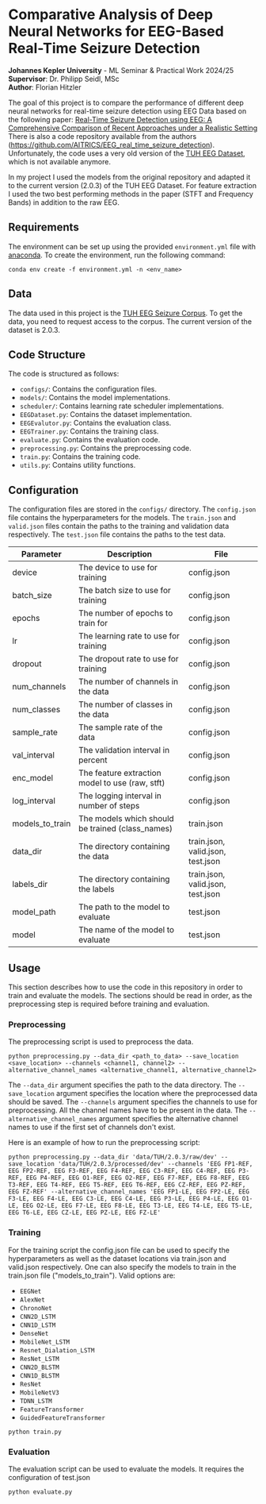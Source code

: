 Comparative Analysis of Deep Neural Networks for EEG-Based Real-Time Seizure Detection
========================================================================================
**Johannes Kepler University** - ML Seminar & Practical Work 2024/25  
**Supervisor**: Dr. Philipp Seidl, MSc \
**Author**: Florian Hitzler

The goal of this project is to compare the performance of different deep neural networks for real-time seizure detection using EEG Data based on the following paper:
[Real-Time Seizure Detection using EEG: A Comprehensive Comparison of Recent Approaches under a Realistic Setting](https://arxiv.org/abs/2201.08780)
There is also a code repository available from the authors (https://github.com/AITRICS/EEG_real_time_seizure_detection).
Unfortunately, the code uses a very old version of the [TUH EEG Dataset](https://isip.piconepress.com/projects/tuh_eeg/), which is not available anymore.

In my project I used the models from the original repository and adapted it to the current version (2.0.3) of the TUH EEG Dataset.
For feature extraction I used the two best performing methods in the paper (STFT and Frequency Bands) in addition to the raw EEG.

## Requirements
The environment can be set up using the provided `environment.yml` file with [anaconda](https://www.anaconda.com/). To create the environment, run the following command:
```
conda env create -f environment.yml -n <env_name>
```

## Data

The data used in this project is the [TUH EEG Seizure Corpus](https://isip.piconepress.com/projects/nedc/html/tuh_eeg/).
To get the data, you need to request access to the corpus.
The current version of the dataset is 2.0.3.

## Code Structure

The code is structured as follows:
- `configs/`: Contains the configuration files.
- `models/`: Contains the model implementations.
- `scheduler/`: Contains learning rate scheduler implementations.
- `EEGDataset.py`: Contains the dataset implementation.
- `EEGEvalutor.py`: Contains the evaluation class.
- `EEGTrainer.py`: Contains the training class.
- `evaluate.py`: Contains the evaluation code.
- `preprocessing.py`: Contains the preprocessing code.
- `train.py`: Contains the training code.
- `utils.py`: Contains utility functions.


## Configuration

The configuration files are stored in the `configs/` directory. The `config.json` file contains the hyperparameters for the models. 
The `train.json` and `valid.json` files contain the paths to the training and validation data respectively. 
The `test.json` file contains the paths to the test data.

| Parameter       | Description                                      | File                              |
|-----------------|--------------------------------------------------|-----------------------------------|
| device          | The device to use for training                   | config.json                       |
| batch_size      | The batch size to use for training               | config.json                       |
| epochs          | The number of epochs to train for                | config.json                       |
| lr              | The learning rate to use for training            | config.json                       |
| dropout         | The dropout rate to use for training             | config.json                       |
| num_channels    | The number of channels in the data               | config.json                       |
| num_classes     | The number of classes in the data                | config.json                       |
| sample_rate     | The sample rate of the data                      | config.json                       |
| val_interval    | The validation interval in percent               | config.json                       |
| enc_model       | The feature extraction model to use (raw, stft)  | config.json                       |
| log_interval    | The logging interval in number of steps          | config.json                       |
| models_to_train | The models which should be trained (class_names) | train.json                        |
| data_dir        | The directory containing the data                | train.json, valid.json, test.json |
| labels_dir      | The directory containing the labels              | train.json, valid.json, test.json |
| model_path      | The path to the model to evaluate                | test.json                         |
| model           | The name of the model to evaluate                | test.json                         |

## Usage

This section describes how to use the code in this repository in order to train and evaluate the models. 
The sections should be read in order, as the preprocessing step is required before training and evaluation.

### Preprocessing

The preprocessing script is used to preprocess the data.

```
python preprocessing.py --data_dir <path_to_data> --save_location <save_location> --channels <channel1, channel2> --alternative_channel_names <alternative_channel1, alternative_channel2>
```

The `--data_dir` argument specifies the path to the data directory. 
The `--save_location` argument specifies the location where the preprocessed data should be saved. 
The `--channels` argument specifies the channels to use for preprocessing. All the channel names have to be present in the data.
The `--alternative_channel_names` argument specifies the alternative channel names to use if the first set of channels don't exist.

Here is an example of how to run the preprocessing script:
```
python preprocessing.py --data_dir 'data/TUH/2.0.3/raw/dev' --save_location 'data/TUH/2.0.3/processed/dev' --channels 'EEG FP1-REF, EEG FP2-REF, EEG F3-REF, EEG F4-REF, EEG C3-REF, EEG C4-REF, EEG P3-REF, EEG P4-REF, EEG O1-REF, EEG O2-REF, EEG F7-REF, EEG F8-REF, EEG T3-REF, EEG T4-REF, EEG T5-REF, EEG T6-REF, EEG CZ-REF, EEG PZ-REF, EEG FZ-REF' --alternative_channel_names 'EEG FP1-LE, EEG FP2-LE, EEG F3-LE, EEG F4-LE, EEG C3-LE, EEG C4-LE, EEG P3-LE, EEG P4-LE, EEG O1-LE, EEG O2-LE, EEG F7-LE, EEG F8-LE, EEG T3-LE, EEG T4-LE, EEG T5-LE, EEG T6-LE, EEG CZ-LE, EEG PZ-LE, EEG FZ-LE'
```


### Training

For the training script the config.json file can be used to specify the hyperparameters as well as the dataset locations via train.json and valid.json respectively.
One can also specify the models to train in the train.json file ("models_to_train").
Valid options are:
- `EEGNet`
- `AlexNet`
- `ChronoNet`
- `CNN2D_LSTM`
- `CNN1D_LSTM`
- `DenseNet`
- `MobileNet_LSTM`
- `Resnet_Dialation_LSTM`
- `ResNet_LSTM`
- `CNN2D_BLSTM`
- `CNN1D_BLSTM`
- `ResNet`
- `MobileNetV3`
- `TDNN_LSTM`
- `FeatureTransformer`
- `GuidedFeatureTransformer`

```
python train.py
```

### Evaluation

The evaluation script can be used to evaluate the models. It requires the configuration of test.json


```
python evaluate.py
```

